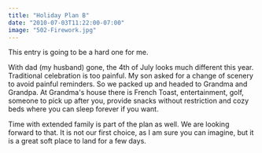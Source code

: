 ```yaml
---
title: "Holiday Plan B"
date: "2010-07-03T11:22:00-07:00"
image: "502-Firework.jpg"
---
```


This entry is going to be a hard one for me. 

With dad (my husband) gone, the 4th of July looks much different this year. Traditional celebration is too painful. My son asked for a change of scenery to avoid painful reminders. So we packed up and headed to Grandma and Grandpa. At Grandma's house there is French Toast, entertainment, golf, someone to pick up after you, provide snacks without restriction and cozy beds where you can sleep forever if you want.

Time with extended family is part of the plan as well. We are looking forward to that.
It is not our first choice, as I am sure you can imagine, but it is a great soft place to land for a few days.
